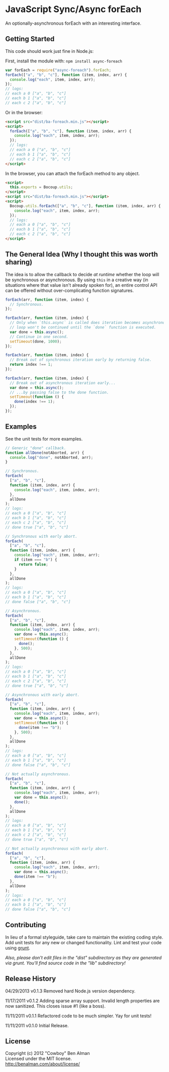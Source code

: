 # JavaScript Sync/Async forEach

An optionally-asynchronous forEach with an interesting interface.

## Getting Started

This code should work just fine in Node.js:

First, install the module with: `npm install async-foreach`

```javascript
var forEach = require("async-foreach").forEach;
forEach(["a", "b", "c"], function (item, index, arr) {
  console.log("each", item, index, arr);
});
// logs:
// each a 0 ["a", "b", "c"]
// each b 1 ["a", "b", "c"]
// each c 2 ["a", "b", "c"]
```

Or in the browser:

```html
<script src="dist/ba-foreach.min.js"></script>
<script>
  forEach(["a", "b", "c"], function (item, index, arr) {
    console.log("each", item, index, arr);
  });
  // logs:
  // each a 0 ["a", "b", "c"]
  // each b 1 ["a", "b", "c"]
  // each c 2 ["a", "b", "c"]
</script>
```

In the browser, you can attach the forEach method to any object.

```html
<script>
  this.exports = Bocoup.utils;
</script>
<script src="dist/ba-foreach.min.js"></script>
<script>
  Bocoup.utils.forEach(["a", "b", "c"], function (item, index, arr) {
    console.log("each", item, index, arr);
  });
  // logs:
  // each a 0 ["a", "b", "c"]
  // each b 1 ["a", "b", "c"]
  // each c 2 ["a", "b", "c"]
</script>
```

## The General Idea (Why I thought this was worth sharing)

The idea is to allow the callback to decide _at runtime_ whether the loop will be synchronous or asynchronous. By using `this` in a creative way (in situations where that value isn't already spoken for), an entire control API can be offered without over-complicating function signatures.

```javascript
forEach(arr, function (item, index) {
  // Synchronous.
});

forEach(arr, function (item, index) {
  // Only when `this.async` is called does iteration becomes asynchronous. The
  // loop won't be continued until the `done` function is executed.
  var done = this.async();
  // Continue in one second.
  setTimeout(done, 1000);
});

forEach(arr, function (item, index) {
  // Break out of synchronous iteration early by returning false.
  return index !== 1;
});

forEach(arr, function (item, index) {
  // Break out of asynchronous iteration early...
  var done = this.async();
  // ...by passing false to the done function.
  setTimeout(function () {
    done(index !== 1);
  });
});
```

## Examples

See the unit tests for more examples.

```javascript
// Generic "done" callback.
function allDone(notAborted, arr) {
  console.log("done", notAborted, arr);
}

// Synchronous.
forEach(
  ["a", "b", "c"],
  function (item, index, arr) {
    console.log("each", item, index, arr);
  },
  allDone
);
// logs:
// each a 0 ["a", "b", "c"]
// each b 1 ["a", "b", "c"]
// each c 2 ["a", "b", "c"]
// done true ["a", "b", "c"]

// Synchronous with early abort.
forEach(
  ["a", "b", "c"],
  function (item, index, arr) {
    console.log("each", item, index, arr);
    if (item === "b") {
      return false;
    }
  },
  allDone
);
// logs:
// each a 0 ["a", "b", "c"]
// each b 1 ["a", "b", "c"]
// done false ["a", "b", "c"]

// Asynchronous.
forEach(
  ["a", "b", "c"],
  function (item, index, arr) {
    console.log("each", item, index, arr);
    var done = this.async();
    setTimeout(function () {
      done();
    }, 500);
  },
  allDone
);
// logs:
// each a 0 ["a", "b", "c"]
// each b 1 ["a", "b", "c"]
// each c 2 ["a", "b", "c"]
// done true ["a", "b", "c"]

// Asynchronous with early abort.
forEach(
  ["a", "b", "c"],
  function (item, index, arr) {
    console.log("each", item, index, arr);
    var done = this.async();
    setTimeout(function () {
      done(item !== "b");
    }, 500);
  },
  allDone
);
// logs:
// each a 0 ["a", "b", "c"]
// each b 1 ["a", "b", "c"]
// done false ["a", "b", "c"]

// Not actually asynchronous.
forEach(
  ["a", "b", "c"],
  function (item, index, arr) {
    console.log("each", item, index, arr);
    var done = this.async();
    done();
  },
  allDone
);
// logs:
// each a 0 ["a", "b", "c"]
// each b 1 ["a", "b", "c"]
// each c 2 ["a", "b", "c"]
// done true ["a", "b", "c"]

// Not actually asynchronous with early abort.
forEach(
  ["a", "b", "c"],
  function (item, index, arr) {
    console.log("each", item, index, arr);
    var done = this.async();
    done(item !== "b");
  },
  allDone
);
// logs:
// each a 0 ["a", "b", "c"]
// each b 1 ["a", "b", "c"]
// done false ["a", "b", "c"]
```

## Contributing

In lieu of a formal styleguide, take care to maintain the existing coding style. Add unit tests for any new or changed functionality. Lint and test your code using [grunt](https://github.com/cowboy/grunt).

_Also, please don't edit files in the "dist" subdirectory as they are generated via grunt. You'll find source code in the "lib" subdirectory!_

## Release History

04/29/2013
v0.1.3
Removed hard Node.js version dependency.

11/17/2011
v0.1.2
Adding sparse array support.
Invalid length properties are now sanitized.
This closes issue #1 (like a boss).

11/11/2011
v0.1.1
Refactored code to be much simpler. Yay for unit tests!

11/11/2011
v0.1.0
Initial Release.

## License

Copyright (c) 2012 "Cowboy" Ben Alman  
Licensed under the MIT license.  
<http://benalman.com/about/license/>
